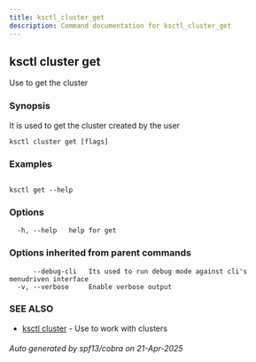 ```yaml
---
title: ksctl_cluster_get
description: Command documentation for ksctl_cluster_get
---
```


## ksctl cluster get

Use to get the cluster

### Synopsis

It is used to get the cluster created by the user

```
ksctl cluster get [flags]
```

### Examples

```

ksctl get --help

```

### Options

```
  -h, --help   help for get
```

### Options inherited from parent commands

```
      --debug-cli   Its used to run debug mode against cli's menudriven interface
  -v, --verbose     Enable verbose output
```

### SEE ALSO

* [ksctl cluster](ksctl_cluster.md)	 - Use to work with clusters

###### Auto generated by spf13/cobra on 21-Apr-2025
